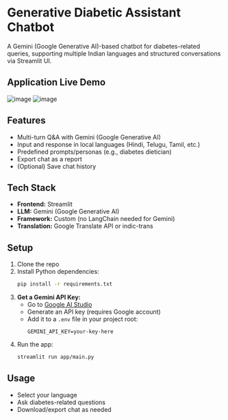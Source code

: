 # Generative Diabetic Assistant Chatbot

A Gemini (Google Generative AI)-based chatbot for diabetes-related queries, supporting multiple Indian languages and structured conversations via Streamlit UI.

## Application Live Demo
![image](https://github.com/user-attachments/assets/2b6d7df5-a6b1-4ed2-95c9-ff9b2ea65cc3)
![image](https://github.com/user-attachments/assets/79de632d-d1ef-4968-8859-9b52167d7306)

## Features

- Multi-turn Q&A with Gemini (Google Generative AI)
- Input and response in local languages (Hindi, Telugu, Tamil, etc.)
- Predefined prompts/personas (e.g., diabetes dietician)
- Export chat as a report
- (Optional) Save chat history

## Tech Stack

- **Frontend:** Streamlit
- **LLM:** Gemini (Google Generative AI)
- **Framework:** Custom (no LangChain needed for Gemini)
- **Translation:** Google Translate API or indic-trans

## Setup

1. Clone the repo
2. Install Python dependencies:
   ```bash
   pip install -r requirements.txt
   ```
3. **Get a Gemini API Key:**
   - Go to [Google AI Studio](https://aistudio.google.com/app/apikey)
   - Generate an API key (requires Google account)
   - Add it to a `.env` file in your project root:
     ```env
     GEMINI_API_KEY=your-key-here
     ```
4. Run the app:
   ```bash
   streamlit run app/main.py
   ```

## Usage

- Select your language
- Ask diabetes-related questions
- Download/export chat as needed


